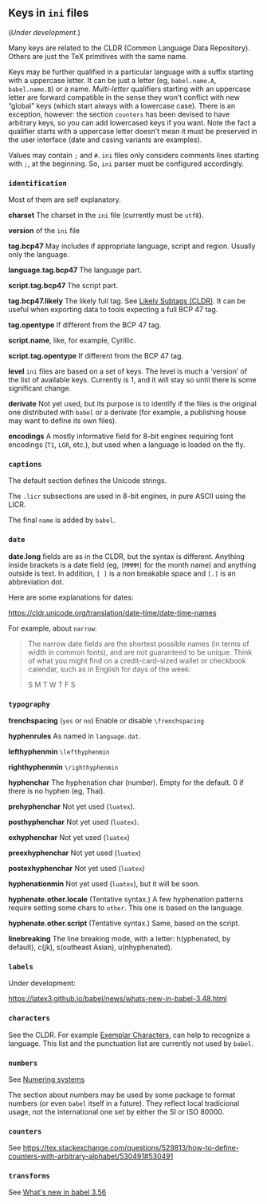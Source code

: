 ## Keys in `ini` files

(*Under development.*)

Many keys are related to the CLDR (Common Language Data Repository).
Others are just the TeX primitives with the same name.

Keys may be further qualified in a particular language with a suffix
starting with a uppercase letter. It can be just a letter (eg,
`babel.name.A`, `babel.name.B`) or a name. *Multi-letter* qualifiers
starting with an uppercase letter are forward compatible in the sense
they won’t conflict with new “global” keys (which start always with a
lowercase case). There is an exception, however: the section `counters`
has been devised to have arbitrary keys, so you can add lowercased keys
if you want. Note the fact a qualifier starts with a uppercase letter
doesn’t mean it must be preserved in the user interface (date and
casing variants are examples).

Values may contain `;` and `#`. `ini` files only considers comments
lines starting with `;`, at the beginning. So, `ini` parser must be
configured accordingly.

### `identification`

Most of them are self explanatory.

**charset** The charset in the `ini` file (currently must be `utf8`).

**version** of the `ini` file

**tag.bcp47** May includes if appropriate language, script and region.
  Usually only the language.   

**language.tag.bcp47** The language part.

**script.tag.bcp47** The script part.

**tag.bcp47.likely** The likely full tag. See [Likely Subtags
(CLDR)](https://www.unicode.org/cldr/charts/47/supplemental/likely_subtags.html).
 It can be useful when exporting data to tools expecting a full BCP 47
 tag.

**tag.opentype**  If different from the BCP 47 tag.

**script.name**, like, for example, Cyrillic.

**script.tag.opentype** If different from the BCP 47 tag.

**level** `ini` files are based on a set of keys. The level is much a
  ‘version’ of the list of available keys. Currently is 1, and it will
  stay so until there is some significant change.

**derivate** Not yet used, but its purpose is to identify if the files
  is the original one distributed with `babel` or a derivate (for
  example, a publishing house may want to define its own files).

**encodings** A mostly informative field for 8-bit engines requiring
  font encodings (`T1`, `LGR`, etc.), but used when a language is
  loaded on the fly.

### `captions`

The default section defines the Unicode strings.

The `.licr` subsections are used in 8-bit engines, in pure ASCII using
the LICR.

The final `name` is added by `babel`. 

### `date`

**date.long** fields are as in the CLDR, but the syntax is
different. Anything inside brackets is a date field (eg, `[MMMM]` for
the month name) and anything outside is text. In addition, `[ ]` is a
non breakable space and `[.]` is an abbreviation dot.

Here are some explanations for dates:

https://cldr.unicode.org/translation/date-time/date-time-names

For example, about `narrow`:

> The narrow date fields are the shortest possible names (in terms of
width in common fonts), and are not guaranteed to be unique. Think of
what you might find on a credit-card-sized wallet or checkbook
calendar, such as in English for days of the week:
>
> S M T W T F S

### `typography`

**frenchspacing** (`yes` or `no`) Enable or disable `\frenchspacing`

**hyphenrules** As named in `language.dat`.

**lefthyphenmin** `\lefthyphenmin`

**righthyphenmin** `\righthyphenmin`

**hyphenchar** The hyphenation char (number). Empty for the default. 0
  if there is no hyphen (eg, Thai).

**prehyphenchar** Not yet used (`luatex`).

**posthyphenchar** Not yet used (`luatex`).

**exhyphenchar** Not yet used (`luatex`)

**preexhyphenchar** Not yet used (`luatex`)

**postexhyphenchar** Not yet used (`luatex`)

**hyphenationmin**  Not yet used (`luatex`), but it will be soon.

**hyphenate.other.locale** (Tentative syntax.) A few hyphenation
  patterns require setting some chars to `other`. This one is based on
  the language.

**hyphenate.other.script** (Tentative syntax.) Same, based on the
  script.
  
**linebreaking** The line breaking mode, with a letter: h(yphenated, by
  default), c(jk), s(outheast Asian), u(nhyphenated).
  
### `labels`

Under development:

https://latex3.github.io/babel/news/whats-new-in-babel-3.48.html

### `characters`

See the CLDR. For example [Exemplar
Characters](https://cldr.unicode.org/translation/core-data/exemplars#exemplar-characters),
can help to recognize a language. This list and the punctuation list
are currently not used by `babel`.

### `numbers`

See [Numering systems](https://cldr.unicode.org/translation/core-data/numbering-systems)

The section about numbers may be used by some package to format
numbers (or even `babel` itself in a future). They reflect local tradicional
usage, not the international one set by either the SI or ISO 80000.

### `counters`

See https://tex.stackexchange.com/questions/529813/how-to-define-counters-with-arbitrary-alphabet/530491#530491

### `transforms`

See
[What's new in babel 3.56](https://latex3.github.io/babel/news/whats-new-in-babel-3.56.html#transforms-in-ini-files)
